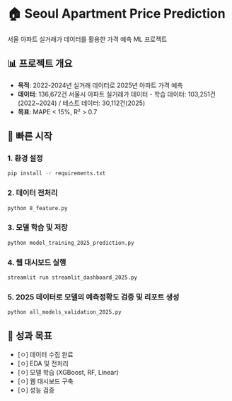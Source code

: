 # 🏠 Seoul Apartment Price Prediction

서울 아파트 실거래가 데이터를 활용한 가격 예측 ML 프로젝트

## 📊 프로젝트 개요
- **목적**: 2022-2024년 실거래 데이터로 2025년 아파트 가격 예측
- **데이터**: 136,672건 서울시 아파트 실거래가 데이터  - 학습 데이터: 103,251건(2022~2024) / 테스트 데이터: 30,112건(2025)
- **목표**: MAPE < 15%, R² > 0.7

## 🚀 빠른 시작

### 1. 환경 설정
```bash
pip install -r requirements.txt
```

### 2. 데이터 전처리
```bash
python 8_feature.py
```

### 3. 모델 학습 및 저장
```bash
python model_training_2025_prediction.py
```

### 4. 웹 대시보드 실행
```bash
streamlit run streamlit_dashboard_2025.py
```

### 5. 2025 데이터로 모델의 예측정확도 검증 및 리포트 생성
```bash
python all_models_validation_2025.py
```

## 🎯 성과 목표
- [ㅇ] 데이터 수집 완료
- [ㅇ] EDA 및 전처리 
- [ㅇ] 모델 학습 (XGBoost, RF, Linear)
- [ㅇ] 웹 대시보드 구축
- [ㅇ] 성능 검증



